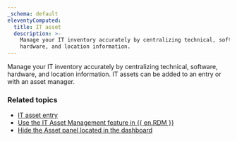 ```yaml
---
_schema: default
eleventyComputed:
  title: IT asset
  description: >-
    Manage your IT inventory accurately by centralizing technical, software,
    hardware, and location information.
---
```

Manage your IT inventory accurately by centralizing technical, software, hardware, and location information. IT assets can be added to an entry or with an asset manager.

### Related topics

* [IT asset entry](/rdm/kb/rdm-windows/knowledge-base/it-asset-entry/)
* [Use the IT Asset Management feature in {{ en.RDM }}](/rdm/kb/rdm-windows/how-to-articles/it-asset-management/)
* [Hide the Asset panel located in the dashboard](/rdm/kb/rdm-windows/how-to-articles/group-policies/#hide-the-asset-panel-located-in-the-dashboard)